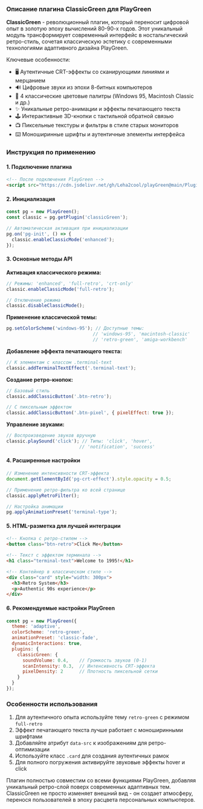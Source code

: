 ### Описание плагина ClassicGreen для PlayGreen

**ClassicGreen** - революционный плагин, который переносит цифровой опыт в золотую эпоху вычислений 80-90-х годов. Этот уникальный модуль трансформирует современный интерфейс в ностальгический ретро-стиль, сочетая классическую эстетику с современными технологиями адаптивного дизайна PlayGreen.

Ключевые особенности:
- 🖥️ Аутентичные CRT-эффекты со сканирующими линиями и мерцанием
- 🔊 Цифровые звуки из эпохи 8-битных компьютеров
- 🎨 4 классические цветовые палитры (Windows 95, Macintosh Classic и др.)
- ✨ Уникальные ретро-анимации и эффекты печатающего текста
- 🕹️ Интерактивные 3D-кнопки с тактильной обратной связью
- 📺 Пиксельные текстуры и фильтры в стиле старых мониторов
- ⌨️ Моноширинные шрифты и аутентичные элементы интерфейса

### Инструкция по применению

#### 1. Подключение плагина
```html
<!-- После подключения PlayGreen -->
<script src="https://cdn.jsdelivr.net/gh/Leha2cool/playGreen@main/Plugins/ClassicGreen/classicGreen.js"></script>
```

#### 2. Инициализация
```javascript
const pg = new PlayGreen();
const classic = pg.getPlugin('classicGreen');

// Автоматическая активация при инициализации
pg.on('pg-init', () => {
  classic.enableClassicMode('enhanced');
});
```

#### 3. Основные методы API

**Активация классического режима:**
```javascript
// Режимы: 'enhanced', 'full-retro', 'crt-only'
classic.enableClassicMode('full-retro');

// Отключение режима
classic.disableClassicMode();
```

**Применение классической темы:**
```javascript
pg.setColorScheme('windows-95'); // Доступные темы: 
                                // 'windows-95', 'macintosh-classic'
                                // 'retro-green', 'amiga-workbench'
```

**Добавление эффекта печатающего текста:**
```javascript
// К элементам с классом .terminal-text
classic.addTerminalTextEffect('.terminal-text');
```

**Создание ретро-кнопок:**
```javascript
// Базовый стиль
classic.addClassicButton('.btn-retro');

// С пиксельным эффектом
classic.addClassicButton('.btn-pixel', { pixelEffect: true });
```

**Управление звуками:**
```javascript
// Воспроизведение звуков вручную
classic.playSound('click'); // Типы: 'click', 'hover', 
                           // 'notification', 'success'
```

#### 4. Расширенные настройки
```javascript
// Изменение интенсивности CRT-эффекта
document.getElementById('pg-crt-effect').style.opacity = 0.5;

// Применение ретро-фильтра ко всей странице
classic.applyRetroFilter();

// Настройка анимации
pg.applyAnimationPreset('terminal-type');
```

#### 5. HTML-разметка для лучшей интеграции
```html
<!-- Кнопка с ретро-стилем -->
<button class="btn-retro">Click Me</button>

<!-- Текст с эффектом терминала -->
<h1 class="terminal-text">Welcome to 1995!</h1>

<!-- Контейнер в классическом стиле -->
<div class="card" style="width: 300px">
  <h3>Retro System</h3>
  <p>Authentic 90s experience</p>
</div>
```

#### 6. Рекомендуемые настройки PlayGreen
```javascript
const pg = new PlayGreen({
  theme: 'adaptive',
  colorScheme: 'retro-green',
  animationPreset: 'classic-fade',
  dynamicInteractions: true,
  plugins: {
    classicGreen: {
      soundVolume: 0.4,    // Громкость звуков (0-1)
      scanIntensity: 0.3,  // Интенсивность CRT-эффекта
      pixelDensity: 2      // Плотность пиксельной сетки
    }
  }
});
```

### Особенности использования
1. Для аутентичного опыта используйте тему `retro-green` с режимом `full-retro`
2. Эффект печатающего текста лучше работает с моноширинными шрифтами
3. Добавляйте атрибут `data-src` к изображениям для ретро-оптимизации
4. Используйте класс `.card` для создания аутентичных рамок
5. Для полного погружения активируйте звуковые эффекты hover и click

Плагин полностью совместим со всеми функциями PlayGreen, добавляя уникальный ретро-слой поверх современных адаптивных тем. ClassicGreen не просто изменяет внешний вид - он создает атмосферу, перенося пользователей в эпоху расцвета персональных компьютеров.
